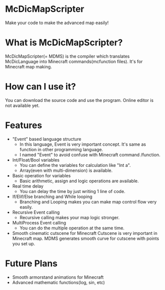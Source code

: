 # McDicMapScripter
Make your code to make the advanced map easily!

# What is McDicMapScripter?
McDicMapScripter(= MDMS) is the compiler which translates McDicLanguage into Minecraft commands(mcfunction files). It's for Minecraft map making.

# How can I use it?
You can download the source code and use the program. Online editor is not available yet.

# Features
- "Event" based language structure
  - In this language, Event is very important concept. It's same as function in other programming language. 
  - I named "Event" to avoid confuse with Minecraft command /function.
- Int/Float/Bool variables
  - You can define the variables for calculation like "Int a".
  - Array(even with multi-dimension) is available.
- Basic operation for variables
  - Basic arithmetic, assign and logic operations are available.
- Real time delay
  - You can delay the time by just writing 1 line of code.
- If/Elif/Else branching and While looping
  - Branching and Looping makes you can make map control flow very easily.
- Recursive Event calling
  - Recursive calling makes your map logic stronger.
- MultiProcess Event calling
  - You can do the multiple operation at the same time. 
- Smooth cinematic cutscene for Minecraft
  Cutscene is very important in Minecraft map. MDMS generates smooth curve for cutscene with points you set up.

# Future Plans
- Smooth armorstand animations for Minecraft
- Advanced mathematic functions(log, sin, etc)
